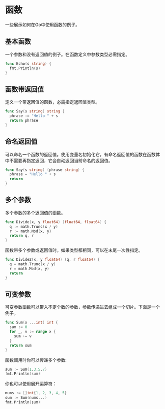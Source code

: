 # 函数

一些展示如何在Go中使用函数的例子。

## 基本函数

一个参数和没有返回值的例子。在函数定义中参数类型必需指定。

```go
func Echo(s string) {
  fmt.Println(s)
}
```

## 函数带返回值

定义一个带返回值的函数，必需指定返回值类型。

```go
func Say(s string) string {
  phrase := "Hello " + s
  return phrase
}
```

## 命名返回值

可以命名一个函数的返回值。使用变量名初始化它。有命名返回值的函数在函数体中不需要再指定返回，它会自动返回当前命名的返回值。

```go
func Say(s string) (phrase string) {
  phrase = "Hello " + s
  return
}
```

## 多个参数

多个参数的多个返回值的函数。

```go
func Divide(x, y float64) (float64, float64) {
  q := math.Trunc(x / y)
  r := math.Mod(x, y)
  return q, r
}
```

函数带多个参数或返回值时。如果类型都相同，可以在末尾一次性指定。

```go
func Divide2(x, y float64) (q, r float64) {
  q = math.Trunc(x / y)
  r = math.Mod(x, y)
  return
}
```

## 可变参数

可变参数函数可以带入不定个数的参数，参数传递进去组成一个切片。下面是一个例子。

```go
func Sum(x ...int) int {
  sum := 0
  for _, v := range x {
    sum += v
  }
  return sum
}
```

函数调用时你可以传递多个参数:

```go
sum := Sum(1,3,5,7)
fmt.Println(sum)
```

你也可以使用展开运算符：

```go
nums := []int{1, 2, 3, 4, 5}
sum := Sum(nums...)
fmt.Println(sum)
```
